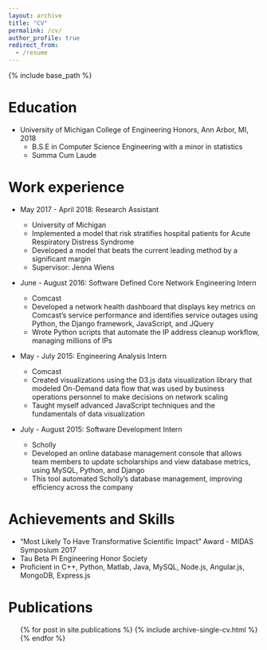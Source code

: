 ```yaml
---
layout: archive
title: "CV"
permalink: /cv/
author_profile: true
redirect_from:
  - /resume
---
```


{% include base_path %}

Education
======
* University of Michigan College of Engineering Honors, Ann Arbor, MI, 2018
  * B.S.E in Computer Science Engineering with a minor in statistics
  * Summa Cum Laude

Work experience
======
* May 2017 - April 2018: Research Assistant
  * University of Michigan
  * Implemented a model that risk stratifies hospital patients for Acute Respiratory Distress Syndrome
  * Developed a model that beats the current leading method by a significant margin
  * Supervisor: Jenna Wiens

* June - August 2016: Software Defined Core Network Engineering Intern
  * Comcast
  * Developed a network health dashboard that displays key metrics on Comcast’s service performance and identifies service outages using Python, the Django framework, JavaScript, and JQuery
  * Wrote Python scripts that automate the IP address cleanup workflow, managing millions of IPs

* May - July 2015: Engineering Analysis Intern
  * Comcast
  * Created visualizations using the D3.js data visualization library that modeled On-Demand data flow
that was used by business operations personnel to make decisions on network scaling
  * Taught myself advanced JavaScript techniques and the fundamentals of data visualization

* July - August 2015: Software Development Intern
  * Scholly
  * Developed an online database management console that allows team members to update
scholarships and view database metrics, using MySQL, Python, and Django
  * This tool automated Scholly’s database management, improving efficiency across the company

Achievements and Skills
======
* “Most Likely To Have Transformative Scientific Impact” Award - MIDAS Symposium 2017
* Tau Beta Pi Engineering Honor Society
* Proficient in C++, Python, Matlab, Java, MySQL, Node.js, Angular.js, MongoDB, Express.js


Publications
======
  <ul>{% for post in site.publications %}
    {% include archive-single-cv.html %}
  {% endfor %}</ul>
<!--   
Talks
======
  <ul>{% for post in site.talks %}
    {% include archive-single-talk-cv.html %}
  {% endfor %}</ul>
  
Teaching
======
  <ul>{% for post in site.teaching %}
    {% include archive-single-cv.html %}
  {% endfor %}</ul>
  
Service and leadership
======
* Currently signed in to 43 different slack teams -->
 -->